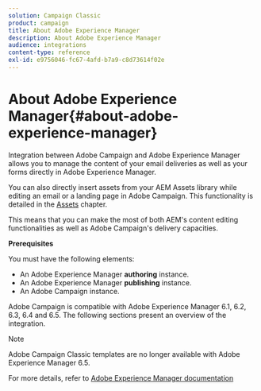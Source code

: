 ```yaml
---
solution: Campaign Classic
product: campaign
title: About Adobe Experience Manager
description: About Adobe Experience Manager
audience: integrations
content-type: reference
exl-id: e9756046-fc67-4afd-b7a9-c8d73614f02e
---
```

# About Adobe Experience Manager{#about-adobe-experience-manager}

Integration between Adobe Campaign and Adobe Experience Manager allows you to manage the content of your email deliveries as well as your forms directly in Adobe Experience Manager.

You can also directly insert assets from your AEM Assets library while editing an email or a landing page in Adobe Campaign. This functionality is detailed in the [Assets](../../integrations/using/sharing-assets-with-adobe-experience-cloud.md) chapter.

This means that you can make the most of both AEM's content editing functionalities as well as Adobe Campaign's delivery capacities.

**Prerequisites**

You must have the following elements:

* An Adobe Experience Manager **authoring** instance.
* An Adobe Experience Manager **publishing** instance.
* An Adobe Campaign instance.

Adobe Campaign is compatible with Adobe Experience Manager 6.1, 6.2, 6.3, 6.4 and 6.5. The following sections present an overview of the integration.

>[!NOTE]
>
>Adobe Campaign Classic templates are no longer available with Adobe Experience Manager 6.5.

For more details, refer to [Adobe Experience Manager documentation](https://experienceleague.adobe.com/docs/experience-manager-65/classic-ui/campaign/classic-personalization-ac-campaign.html)
